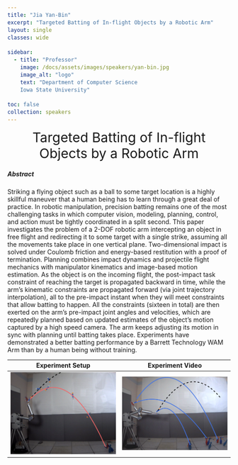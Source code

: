 ```yaml
---
title: "Jia Yan-Bin"
excerpt: "Targeted Batting of In-flight Objects by a Robotic Arm"
layout: single 
classes: wide

sidebar:
  - title: "Professor"
    image: /docs/assets/images/speakers/yan-bin.jpg 
    image_alt: "logo"
    text: "Department of Computer Science
    Iowa State University"

toc: false 
collection: speakers
---
```


<center style="font-size:30px">
Targeted Batting of In-flight Objects by a Robotic Arm
</center>

##### Abstract

Striking a flying object such as a ball to some target location is a highly skillful maneuver that a human being has to learn  through a great deal of practice. In robotic manipulation, precision batting remains one of the most challenging tasks in which computer vision, modeling, planning, control, and action must be tightly coordinated in a split second. This paper investigates the problem of a 2-DOF robotic arm intercepting an object in free flight and redirecting it to some target with a single strike, assuming all the movements take place in one vertical plane. Two-dimensional impact is solved under Coulomb friction and energy-based restitution with a proof of termination. Planning combines impact dynamics and projectile flight mechanics with manipulator kinematics and image-based motion estimation. As the object is on the incoming flight, the post-impact task constraint of reaching the target is propagated backward in time, while the arm’s kinematic constraints are propagated forward (via joint trajectory interpolation), all to the pre-impact instant when they will meet constraints that allow batting to happen. All the constraints (sixteen in total) are then exerted on the arm’s pre-impact joint angles and velocities, which are repeatedly planned based on updated estimates of the object’s motion captured by a high speed camera. The arm keeps adjusting its motion in sync with planning until batting takes place. Experiments have demonstrated a better batting performance by a Barrett Technology WAM Arm than by a human being without training.


 
| Experiment Setup |  Experiment Video|
:-------------------------:|:-------------------------:
![](/docs/assets/images/objectBatting.jpg)  |  [![Batting-flying-object](/docs/assets/images/objectBattingThree.jpg)](https://www.youtube.com/watch?v=dGBevZ54E3s)


